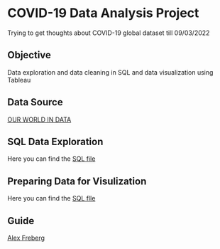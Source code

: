 # COVID-19 Data Analysis Project
Trying to get thoughts about COVID-19 global dataset till 09/03/2022
## Objective
Data exploration and data cleaning in SQL and data visualization using Tableau
## Data Source
[OUR WORLD IN DATA](https://ourworldindata.org/covid-deaths)
## SQL Data Exploration
Here you can find the [SQL file](https://github.com/HazemMancy/COVID19-SQL/blob/main/COVID19_SQL_Exploration.sql)
## Preparing Data for Visulization
Here you can find the [SQL flle](https://github.com/HazemMancy/COVID19-SQL/blob/main/SQL_Queries_for_Tableau.sql)
## Guide
[Alex Freberg](https://www.linkedin.com/in/alex-freberg/)

